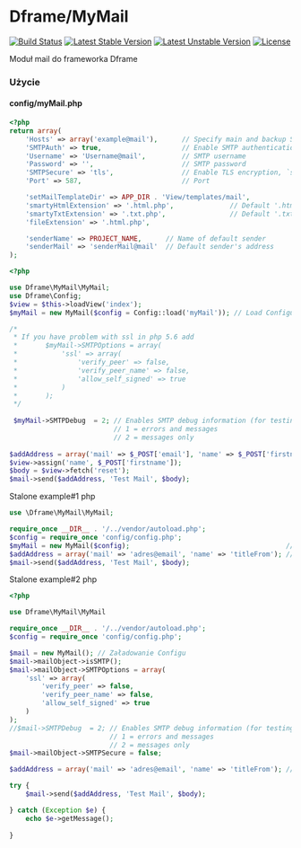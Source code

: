 # Dframe/MyMail

[![Build Status](https://travis-ci.org/dframe/myMail.svg?branch=master)](https://travis-ci.org/dframe/myMail) [![Latest Stable Version](https://poser.pugx.org/dframe/myMail/v/stable)](https://packagist.org/packages/dframe/myMail) [![Latest Unstable Version](https://poser.pugx.org/dframe/myMail/v/unstable)](https://packagist.org/packages/dframe/myMail) [![License](https://poser.pugx.org/dframe/myMail/license)](https://packagist.org/packages/dframe/myMail)


Moduł mail do frameworka Dframe 

### Użycie
#### config/myMail.php

```php
<?php
return array(
    'Hosts' => array('example@mail'),      // Specify main and backup SMTP servers
    'SMTPAuth' => true,                    // Enable SMTP authentication
    'Username' => 'Username@mail',         // SMTP username
    'Password' => '',                      // SMTP password
    'SMTPSecure' => 'tls',                 // Enable TLS encryption, `ssl` also accepted
    'Port' => 587,                         // Port

    'setMailTemplateDir' => APP_DIR . 'View/templates/mail',
    'smartyHtmlExtension' => '.html.php',              // Default '.html.php'
    'smartyTxtExtension' => '.txt.php',                // Default '.txt.php'
    'fileExtension' => '.html.php',

    'senderName' => PROJECT_NAME,      // Name of default sender
    'senderMail' => 'senderMail@mail'  // Default sender's address
);

```

```php
<?php

use Dframe\MyMail\MyMail;
use Dframe\Config;
$view = $this->loadView('index');
$myMail = new MyMail($config = Config::load('myMail')); // Load Configu

/* 
 * If you have problem with ssl in php 5.6 add
 *       $myMail->SMTPOptions = array(
 *           'ssl' => array(
 *               'verify_peer' => false,
 *               'verify_peer_name' => false,
 *               'allow_self_signed' => true
 *           )
 *       );
 */
 
 $myMail->SMTPDebug  = 2; // Enables SMTP debug information (for testing)
                          // 1 = errors and messages
                          // 2 = messages only
		       
$addAddress = array('mail' => $_POST['email'], 'name' => $_POST['firstname']);    // Addresses to send
$view->assign('name', $_POST['firstname']);                                       // Assign template values
$body = $view->fetch('reset');                                                    // Template mail
$mail->send($addAddress, 'Test Mail', $body);
````


Stalone example#1 php

```php
use \Dframe\MyMail\MyMail;

require_once __DIR__ . '/../vendor/autoload.php';
$config = require_once 'config/config.php'; 
$myMail = new MyMail($config);                                       // Load Config
$addAddress = array('mail' => 'adres@email', 'name' => 'titleFrom'); // Addresses to send
$mail->send($addAddress, 'Test Mail', $body);
````


Stalone example#2 php

```php
<?php

use Dframe\MyMail\MyMail

require_once __DIR__ . '/../vendor/autoload.php';
$config = require_once 'config/config.php'; 

$mail = new MyMail(); // Załadowanie Configu
$mail->mailObject->isSMTP();
$mail->mailObject->SMTPOptions = array(
    'ssl' => array(
        'verify_peer' => false,
        'verify_peer_name' => false,
        'allow_self_signed' => true
    )
);
//$mail->SMTPDebug  = 2; // Enables SMTP debug information (for testing)
                         // 1 = errors and messages
                         // 2 = messages only
$mail->mailObject->SMTPSecure = false;

$addAddress = array('mail' => 'adres@email', 'name' => 'titleFrom'); // Addresses to send

try {
    $mail->send($addAddress, 'Test Mail', $body);

} catch (Exception $e) {
    echo $e->getMessage();
	
}
```
